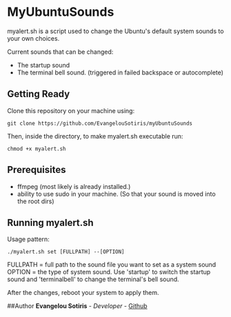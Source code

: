 # MyUbuntuSounds

myalert.sh is a script used to change the Ubuntu's default system sounds to your own choices.

Current sounds that can be changed:
* The startup sound
* The terminal bell sound. (triggered in failed backspace or autocomplete)

## Getting Ready
Clone this repository on your machine using:
```
git clone https://github.com/EvangelouSotiris/myUbuntuSounds
```
Then, inside the directory, to make myalert.sh executable run:
```
chmod +x myalert.sh
```

## Prerequisites
* ffmpeg (most likely is already installed.)
* ability to use sudo in your machine. (So that your sound is moved into the root dirs)

## Running myalert.sh
Usage pattern:
```
./myalert.sh set [FULLPATH] --[OPTION]
```
FULLPATH = full path to the sound file you want to set as a system sound
OPTION = the type of system sound. Use 'startup' to switch the startup sound and 'terminalbell' to change the terminal's bell sound.

After the changes, reboot your system to apply them.

##Author
**Evangelou Sotiris** - *Developer* - [Github](https://github.com/EvangelouSotiris)

